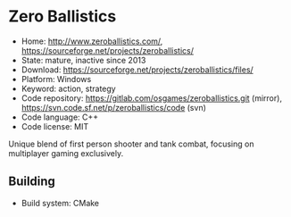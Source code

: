 # Zero Ballistics

- Home: http://www.zeroballistics.com/, https://sourceforge.net/projects/zeroballistics/
- State: mature, inactive since 2013
- Download: https://sourceforge.net/projects/zeroballistics/files/
- Platform: Windows
- Keyword: action, strategy
- Code repository: https://gitlab.com/osgames/zeroballistics.git (mirror), https://svn.code.sf.net/p/zeroballistics/code (svn)
- Code language: C++
- Code license: MIT

Unique blend of first person shooter and tank combat, focusing on multiplayer gaming exclusively.

## Building

- Build system: CMake
